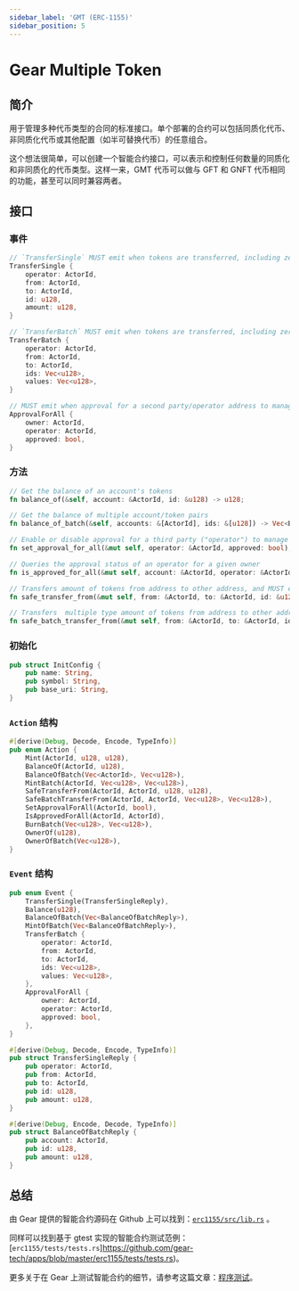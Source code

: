 ```yaml
---
sidebar_label: 'GMT (ERC-1155)'
sidebar_position: 5
---
```


# Gear Multiple Token

## 简介

用于管理多种代币类型的合同的标准接口。单个部署的合约可以包括同质化代币、非同质化代币或其他配置（如半可替换代币）的任意组合。

这个想法很简单，可以创建一个智能合约接口，可以表示和控制任何数量的同质化和非同质化的代币类型。这样一来，GMT 代币可以做与 GFT  和 GNFT 代币相同的功能，甚至可以同时兼容两者。

## 接口

### 事件

```rust
// `TransferSingle` MUST emit when tokens are transferred, including zero value transfers as well as minting or burning
TransferSingle {
    operator: ActorId,
    from: ActorId,
    to: ActorId,
    id: u128,
    amount: u128,
}

// `TransferBatch` MUST emit when tokens are transferred, including zero value transfers as well as minting or burning
TransferBatch {
    operator: ActorId,
    from: ActorId,
    to: ActorId,
    ids: Vec<u128>,
    values: Vec<u128>,
}

// MUST emit when approval for a second party/operator address to manage all tokens for an owner address is enabled or disabled (absence of an event assumes disabled)
ApprovalForAll {
    owner: ActorId,
    operator: ActorId,
    approved: bool,
}
```

### 方法

```rust
// Get the balance of an account's tokens
fn balance_of(&self, account: &ActorId, id: &u128) -> u128;

// Get the balance of multiple account/token pairs
fn balance_of_batch(&self, accounts: &[ActorId], ids: &[u128]) -> Vec<BalanceOfBatchReply>;

// Enable or disable approval for a third party ("operator") to manage all of the caller's tokens, and MUST emit the ApprovalForAll event
fn set_approval_for_all(&mut self, operator: &ActorId, approved: bool);

// Queries the approval status of an operator for a given owner
fn is_approved_for_all(&mut self, account: &ActorId, operator: &ActorId) -> &bool;

// Transfers amount of tokens from address to other address, and MUST emit the TransferSingle event
fn safe_transfer_from(&mut self, from: &ActorId, to: &ActorId, id: &u128, amount: u128);

// Transfers  multiple type amount of tokens from address to other address, and MUST emit the TransferBatch event
fn safe_batch_transfer_from(&mut self, from: &ActorId, to: &ActorId, ids: &[u128], amounts: &[u128]);
```

### 初始化

```rust
pub struct InitConfig {
    pub name: String,
    pub symbol: String,
    pub base_uri: String,
}
```

### `Action` 结构

```rust
#[derive(Debug, Decode, Encode, TypeInfo)]
pub enum Action {
    Mint(ActorId, u128, u128),
    BalanceOf(ActorId, u128),
    BalanceOfBatch(Vec<ActorId>, Vec<u128>),
    MintBatch(ActorId, Vec<u128>, Vec<u128>),
    SafeTransferFrom(ActorId, ActorId, u128, u128),
    SafeBatchTransferFrom(ActorId, ActorId, Vec<u128>, Vec<u128>),
    SetApprovalForAll(ActorId, bool),
    IsApprovedForAll(ActorId, ActorId),
    BurnBatch(Vec<u128>, Vec<u128>),
    OwnerOf(u128),
    OwnerOfBatch(Vec<u128>),
}
```

### `Event` 结构

```rust
pub enum Event {
    TransferSingle(TransferSingleReply),
    Balance(u128),
    BalanceOfBatch(Vec<BalanceOfBatchReply>),
    MintOfBatch(Vec<BalanceOfBatchReply>),
    TransferBatch {
        operator: ActorId,
        from: ActorId,
        to: ActorId,
        ids: Vec<u128>,
        values: Vec<u128>,
    },
    ApprovalForAll {
        owner: ActorId,
        operator: ActorId,
        approved: bool,
    },
}

#[derive(Debug, Decode, Encode, TypeInfo)]
pub struct TransferSingleReply {
    pub operator: ActorId,
    pub from: ActorId,
    pub to: ActorId,
    pub id: u128,
    pub amount: u128,
}

#[derive(Debug, Encode, Decode, TypeInfo)]
pub struct BalanceOfBatchReply {
    pub account: ActorId,
    pub id: u128,
    pub amount: u128,
}
```

## 总结

由 Gear 提供的智能合约源码在 Github 上可以找到：[`erc1155/src/lib.rs`](https://github.com/gear-tech/apps/blob/master/erc1155/src/lib.rs) 。

同样可以找到基于 gtest 实现的智能合约测试范例：[`erc1155/tests/tests.rs`]https://github.com/gear-tech/apps/blob/master/erc1155/tests/tests.rs)。

更多关于在 Gear 上测试智能合约的细节，请参考这篇文章：[程序测试](https://wiki.gear-tech.io/zh-cn/developing-contracts/testing/)。
